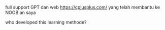 full support GPT dan web https://cplusplus.com/ yang telah membantu ke NOOB an saya

who developed this learning methode?
